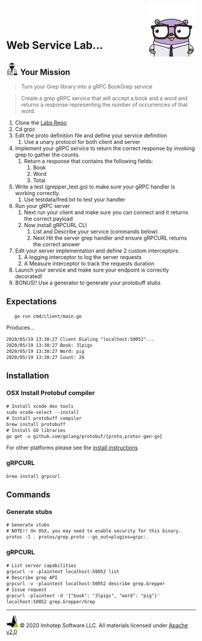 <img src="../assets/gophernand.png" align="right" width="128" height="auto"/>

<br/>
<br/>
<br/>

# Web Service Lab...

## <img src="../assets/lab.png" width="auto" height="32"/> Your Mission

> Turn your Grep library into a gRPC BookGrep service

> Create a grep gRPC service that will accept a book and a word and returns a response
> representing the number of occurrences of that word.

1. Clone the [Labs Repo](https://github.com/gopherland/labs2)
2. Cd grpc
3. Edit the proto definition file and define your service definition
   1. Use a unary protocol for both client and server
4. Implement your gRPC service to return the correct response by invoking grep to gather the counts.
   1. Return a response that contains the following fields:
      1. Book
      2. Word
      3. Total
5. Write a test (grepper_test.go) to make sure your gRPC handler is working correctly
   1. Use testdata/fred.txt to test your handler
6. Run your gRPC server
   1. Next run your client and make sure you can connect and it returns the correct payload
   2. Now install gRPCURL CLI
      1. List and Describe your service (commands below)
      2. Next Hit the server grep handler and ensure gRPCURL returns the correct answer
7. Edit your server implementation and define 2 custom interceptors:
   1. A logging interceptor to log the server requests
   2. A Measure interceptor to track the requests duration
8. Launch your service and make sure your endpoint is correctly decorated!
9. BONUS!! Use a generator to generate your protobuff stubs

## Expectations

```shell
   go run cmd/client/main.go
```

Produces...

```text
2020/05/19 13:38:27 Client Dialing "localhost:50052"...
2020/05/19 13:38:27 Book: 3lpigs
2020/05/19 13:38:27 Word: pig
2020/05/19 13:38:27 Count: 26
```

## Installation

### OSX Install Protobuf compiler

```shell
# Install xcode dev tools
sudo xcode-select --install
# Install protobuff compiler
brew install protobuff
# Install GO libraries
go get -u github.com/golang/protobuf/{proto,protoc-gen-go}
```

For other platforms please see the [install instructions](https://github.com/protocolbuffers/protobuf/blob/master/README.md#protocol-compiler-installation)

### gRPCURL

```shell
brew install grpcurl
```

## Commands

### Generate stubs

```shell
# Generate stubs
# NOTE!! On OSX, you may need to enable security for this binary.
protoc -I . protos/grep.proto --go_out=plugins=grpc:.
```

### gRPCURL

```shell
# List server capabilities
grpcurl -v -plaintext localhost:50052 list
# Describe grep API
grpcurl -v -plaintext localhost:50052 describe grep.Grepper
# Issue request
grpcurl -plaintext -d '{"book": "3lpigs", "word": "pig"}' localhost:50052 grep.Grepper/Grep
 ```

---
<img src="../assets/imhotep_logo.png" width="32" height="auto"/> © 2020 Imhotep Software LLC.
All materials licensed under [Apache v2.0](http://www.apache.org/licenses/LICENSE-2.0)
